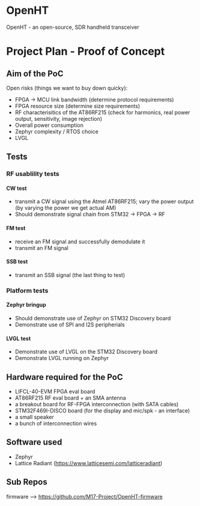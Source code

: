 # OpenHT
OpenHT - an open-source, SDR handheld transceiver

# Project Plan - Proof of Concept

## Aim of the PoC

Open risks (things we want to buy down quicky): 

* FPGA -> MCU link bandwidth (determine protocol requirements)
* FPGA resource size (determine size requirements)
* RF characterisitics of the AT86RF215 (check for harmonics, real power output, sensitivity, image rejection)
* Overall power consumption
* Zephyr complexity / RTOS choice
* LVGL

## Tests

### RF usablility tests

#### CW test
* transmit a CW signal using the Atmel AT86RF215; vary the power output (by varying the power we get actual AM)
* Should demonstrate signal chain from STM32 -> FPGA -> RF
   
#### FM test
* receive an FM signal and successfully demodulate it
* transmit an FM signal

#### SSB test

* transmit an SSB signal (the last thing to test)

### Platform tests

#### Zephyr bringup
* Should demonstrate use of Zephyr on STM32 Discovery board
* Demonstrate use of SPI and I2S peripherials

#### LVGL test
* Demonstrate use of LVGL on the STM32 Discovery board
* Demonstrate LVGL running on Zephyr

## Hardware required for the PoC
* LIFCL-40-EVM FPGA eval board
* AT86RF215 RF eval board + an SMA antenna
* a breakout board for RF-FPGA interconnection (with SATA cables)
* STM32F469I-DISCO board (for the display and mic/spk - an interface)
* a small speaker
* a bunch of interconnection wires

## Software used
* Zephyr
* Lattice Radiant (https://www.latticesemi.com/latticeradiant)

## Sub Repos
firmware --> https://github.com/M17-Project/OpenHT-firmware 
